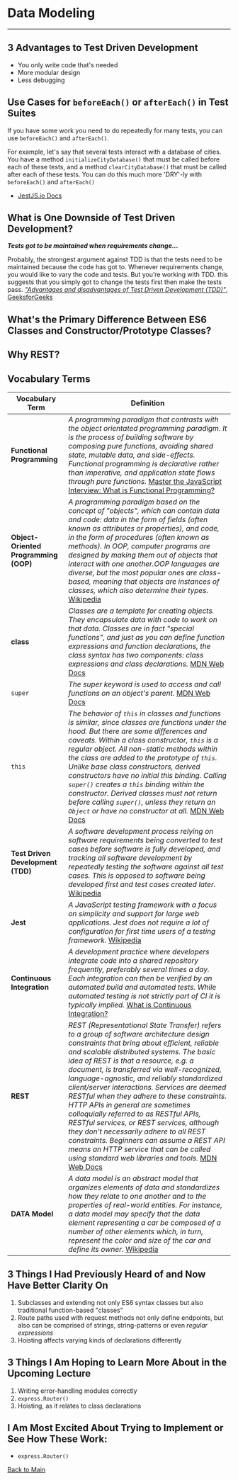 # Data Modeling
---

## 3 Advantages to Test Driven Development

- You only write code that's needed
- More modular design
- Less debugging

## Use Cases for `beforeEach()` or `afterEach()` in Test Suites

If you have some work you need to do repeatedly for many tests, you can use `beforeEach()` and `afterEach()`.

For example, let's say that several tests interact with a database of cities. You have a method `initializeCityDatabase()` that must be called before each of these tests, and a method `clearCityDatabase()` that must be called after each of these tests. You can do this much more 'DRY'-ly with `beforeEach()` and `afterEach()`

- [JestJS.io Docs](https://jestjs.io/docs/en/setup-teardown)

## What is One Downside of Test Driven Development?

***Tests got to be maintained when requirements change...***

Probably, the strongest argument against TDD is that the tests need to be maintained because the code has got to. Whenever requirements change, you would like to vary the code and tests. But you’re working with TDD. this suggests that you simply got to change the tests first then make the tests pass. [*"Advantages and disadvantages of Test Driven Development (TDD)"*, GeeksforGeeks](https://www.geeksforgeeks.org/advantages-and-disadvantages-of-test-driven-development-tdd/)

## What's the Primary Difference Between ES6 Classes and Constructor/Prototype Classes?



## Why REST?



## Vocabulary Terms
| **Vocabulary Term** | **Definition** |
| --- | --- |
| **Functional Programming** | *A programming paradigm that contrasts with the object orientated programming paradigm. It is the process of building software by composing pure functions, avoiding shared state, mutable data, and side-effects. Functional programming is declarative rather than imperative, and application state flows through pure functions.* [Master the JavaScript Interview: What is Functional Programming?](https://medium.com/javascript-scene/master-the-javascript-interview-what-is-functional-programming-7f218c68b3a0#:~:text=Functional%20programming%20\(often%20abbreviated%20FP,state%20flows%20through%20pure%20functions.) |
| **Object-Oriented Programming (OOP)** | *A programming paradigm based on the concept of "objects", which can contain data and code: data in the form of fields (often known as attributes or properties), and code, in the form of procedures (often known as methods). In OOP, computer programs are designed by making them out of objects that interact with one another.OOP languages are diverse, but the most popular ones are class-based, meaning that objects are instances of classes, which also determine their types.* [Wikipedia](https://en.wikipedia.org/wiki/Object-oriented_programming) |
| **class** | *Classes are a template for creating objects. They encapsulate data with code to work on that data. Classes are in fact "special functions", and just as you can define function expressions and function declarations, the class syntax has two components: class expressions and class declarations.* [MDN Web Docs](https://developer.mozilla.org/en-US/docs/Web/JavaScript/Reference/Classes) |
| `super` | *The super keyword is used to access and call functions on an object's parent.* [MDN Web Docs](https://developer.mozilla.org/en-US/docs/Web/JavaScript/Reference/Operators/super) |
| `this` | *The behavior of `this` in classes and functions is similar, since classes are functions under the hood. But there are some differences and caveats. Within a class constructor, `this` is a regular object. All non-static methods within the class are added to the prototype of `this`. Unlike base class constructors, derived constructors have no initial this binding. Calling  `super()` creates a `this` binding within the constructor. Derived classes must not return before calling `super()`, unless they return an `Object` or have no constructor at all.* [MDN Web Docs](https://developer.mozilla.org/en-US/docs/Web/JavaScript/Reference/Operators/this) |
| **Test Driven Development (TDD)** | *A software development process relying on software requirements being converted to test cases before software is fully developed, and tracking all software development by repeatedly testing the software against all test cases. This is opposed to software being developed first and test cases created later.* [Wikipedia](https://en.wikipedia.org/wiki/Test-driven_development) |
| **Jest** | *A JavaScript testing framework with a focus on simplicity and support for large web applications. Jest does not require a lot of configuration for first time users of a testing framework.* [Wikipedia](https://en.wikipedia.org/wiki/Jest_(JavaScript_framework)) |
| **Continuous Integration** | *A development practice where developers integrate code into a shared repository frequently, preferably several times a day. Each integration can then be verified by an automated build and automated tests. While automated testing is not strictly part of CI it is typically implied.* [What is Continuous Integration?](https://www.cloudbees.com/continuous-delivery/continuous-integration) |
| **REST** | *REST (Representational State Transfer) refers to a group of software architecture design constraints that bring about efficient, reliable and scalable distributed systems. The basic idea of REST is that a resource, e.g. a document, is transferred via well-recognized, language-agnostic, and reliably standardized client/server interactions. Services are deemed RESTful when they adhere to these constraints. HTTP APIs in general are sometimes colloquially referred to as RESTful APIs, RESTful services, or REST services, although they don't necessarily adhere to all REST constraints. Beginners can assume a REST API means an HTTP service that can be called using standard web libraries and tools.* [MDN Web Docs](https://developer.mozilla.org/en-US/docs/Glossary/REST) |
| **DATA Model** | *A data model is an abstract model that organizes elements of data and standardizes how they relate to one another and to the properties of real-world entities. For instance, a data model may specify that the data element representing a car be composed of a number of other elements which, in turn, represent the color and size of the car and define its owner.* [Wikipedia](https://en.wikipedia.org/wiki/Data_model) |

## 3 Things I Had Previously Heard of and Now Have Better Clarity On

1. Subclasses and extending not only ES6 syntax classes but also traditional function-based "classes"
1. Route paths used with request methods not only define endpoints, but also can be comprised of strings, string-patterns or even *regular expressions*
1. Hoisting affects varying kinds of declarations differently

## 3 Things I Am Hoping to Learn More About in the Upcoming Lecture

1. Writing error-handling modules correctly
1. `express.Router()`
1. Hoisting, as it relates to class declarations

## I Am Most Excited About Trying to Implement or See How These Work:

- `express.Router()`


[Back to Main](../README.md)